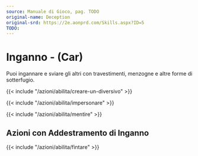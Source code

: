 ```yaml
---
source: Manuale di Gioco, pag. TODO
original-name: Deception
original-srd: https://2e.aonprd.com/Skills.aspx?ID=5
TODO:
---
```


# Inganno - (Car)

Puoi ingannare e sviare gli altri con travestimenti, menzogne e altre forme di
sotterfugio.

{{< include "/azioni/abilita/creare-un-diversivo" >}}

{{< include "/azioni/abilita/impersonare" >}}

{{< include "/azioni/abilita/mentire" >}}

## Azioni con Addestramento di Inganno

{{< include "/azioni/abilita/fintare" >}}

